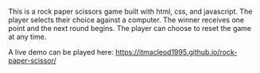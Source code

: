 This is a rock paper scissors game built with html, css, and javascript. The player selects their choice against a computer. The winner receives one point and the next round begins. The player can choose to reset the game at any time.

A live demo can be played here: https://itmacleod1995.github.io/rock-paper-scissor/
